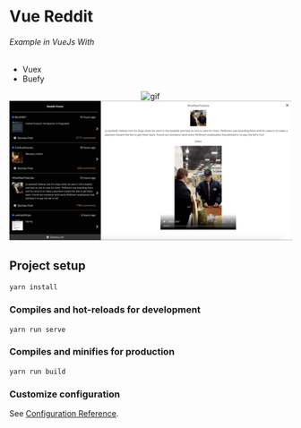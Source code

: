 # Vue Reddit
###### Example in VueJs With
- Vuex
- Buefy

<p align="center">
  <img alt="gif" src="https://github.com/luisfer7192/reddit-vue/blob/master/resources/reddit.gif" />
  <img alt="image" src="https://raw.githubusercontent.com/luisfer7192/reddit-vue/master/resources/Captura%20de%20Pantalla%202019-09-15%20a%20la(s)%204.54.38%20p.%20m..png" />
</p>

## Project setup
```
yarn install
```

### Compiles and hot-reloads for development
```
yarn run serve
```

### Compiles and minifies for production
```
yarn run build
```

### Customize configuration
See [Configuration Reference](https://cli.vuejs.org/config/).
